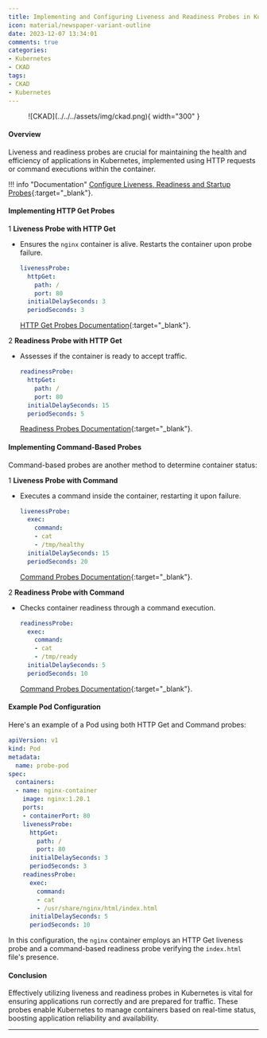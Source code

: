 ```yaml
---
title: Implementing and Configuring Liveness and Readiness Probes in Kubernetes
icon: material/newspaper-variant-outline
date: 2023-12-07 13:34:01
comments: true
categories:
- Kubernetes
- CKAD
tags:
- CKAD
- Kubernetes
---
```


<!-- markdownlint-disable MD033 -->
<figure markdown="span">
  ![CKAD](../../../assets/img/ckad.png){ width="300" }
</figure>

#### Overview

Liveness and readiness probes are crucial for maintaining the health and efficiency of applications in Kubernetes, implemented using HTTP requests or command executions within the container.

!!! info "Documentation"
    [Configure Liveness, Readiness and Startup Probes](https://kubernetes.io/docs/tasks/configure-pod-container/configure-liveness-readiness-startup-probes/){:target="_blank"}.

#### Implementing HTTP Get Probes

1 **Liveness Probe with HTTP Get**

- Ensures the `nginx` container is alive. Restarts the container upon probe failure.

    ```yaml
    livenessProbe:
      httpGet:
        path: /
        port: 80
      initialDelaySeconds: 3
      periodSeconds: 3
    ```

    [HTTP Get Probes Documentation](https://kubernetes.io/docs/tasks/configure-pod-container/configure-liveness-readiness-startup-probes/#http-probes){:target="_blank"}.

2 **Readiness Probe with HTTP Get**

- Assesses if the container is ready to accept traffic.

    ```yaml
    readinessProbe:
      httpGet:
        path: /
        port: 80
      initialDelaySeconds: 15
      periodSeconds: 5
    ```

    [Readiness Probes Documentation](https://kubernetes.io/docs/tasks/configure-pod-container/configure-liveness-readiness-startup-probes/#http-probes){:target="_blank"}.

#### Implementing Command-Based Probes

Command-based probes are another method to determine container status:

1 **Liveness Probe with Command**

- Executes a command inside the container, restarting it upon failure.

    ```yaml
    livenessProbe:
      exec:
        command:
        - cat
        - /tmp/healthy
      initialDelaySeconds: 15
      periodSeconds: 20
    ```

    [Command Probes Documentation](https://kubernetes.io/docs/tasks/configure-pod-container/configure-liveness-readiness-startup-probes/#define-a-command-liveness-probe){:target="_blank"}.

2 **Readiness Probe with Command**

- Checks container readiness through a command execution.

    ```yaml
    readinessProbe:
      exec:
        command:
        - cat
        - /tmp/ready
      initialDelaySeconds: 5
      periodSeconds: 10
    ```

    [Command Probes Documentation](https://kubernetes.io/docs/tasks/configure-pod-container/configure-liveness-readiness-startup-probes/#define-a-command-liveness-probe){:target="_blank"}.

#### Example Pod Configuration

Here's an example of a Pod using both HTTP Get and Command probes:

```yaml
apiVersion: v1
kind: Pod
metadata:
  name: probe-pod
spec:
  containers:
  - name: nginx-container
    image: nginx:1.20.1
    ports:
    - containerPort: 80
    livenessProbe:
      httpGet:
        path: /
        port: 80
      initialDelaySeconds: 3
      periodSeconds: 3
    readinessProbe:
      exec:
        command:
        - cat
        - /usr/share/nginx/html/index.html
      initialDelaySeconds: 5
      periodSeconds: 10
```

In this configuration, the `nginx` container employs an HTTP Get liveness probe and a command-based readiness probe verifying the `index.html` file's presence.

#### Conclusion

Effectively utilizing liveness and readiness probes in Kubernetes is vital for ensuring applications run correctly and are prepared for traffic. These probes enable Kubernetes to manage containers based on real-time status, boosting application reliability and availability.

---

